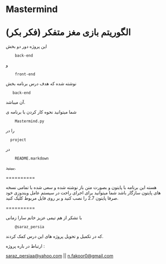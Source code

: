 # Mastermind
 

الگوریتم بازی مغز متفکر (فکر بکر)
==========

این پروژه دور دو بخش
        
        back-end

و

        front-end

نوشته شده که هدف درس برنامه بخش
 
       back-end

آن میباشد.

شما میتوانید نحوه کار کردن با برنامه ی
        
        Mastermind.py

را در 
    
      project
      
در

        README.markdown

ببینید.

==========

هسته این برنامه با پایتون و بصورت متن باز نوشته شده
و سعی شده با تمامی نسخه های پایتون سازگار باشد
شما میتوانید برای اجرای راحت در سیستم عامل ویندوزی خود صرفا پایتون 2.7 را نصب کنید و بر روی فایل مربوط کلیک کنید.

==========


با تشکر از هم تیمی عزیز خانم سارا زمانی

        @saraz_persia

 که در تکمیل و تحویل پروژه های این درس کمک کردند.


ارتباط در باره پروژه :

saraz_persiaa@yahoo.com
||
n.fakoor0@gmail.com

